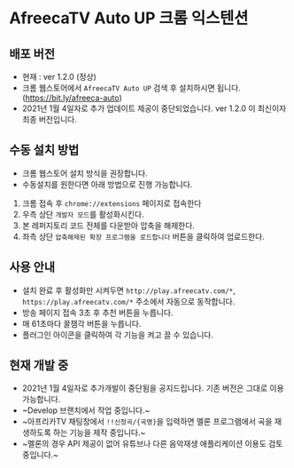 # AfreecaTV Auto UP 크롬 익스텐션
## 배포 버전
- 현재 : ver 1.2.0 (정상)
- 크롬 웹스토어에서 ```AfreecaTV Auto UP``` 검색 후 설치하시면 됩니다. (https://bit.ly/afreeca-auto)
- 2021년 1월 4일자로 추가 업데이트 제공이 중단되었습니다. ver 1.2.0 이 최신이자 최종 버전입니다.
## 수동 설치 방법
- 크롬 웹스토어 설치 방식을 권장합니다.
- 수동설치를 원한다면 아래 방법으로 진행 가능합니다.
1. 크롬 접속 후 ```chrome://extensions``` 페이지로 접속한다  
2. 우측 상단 ```개발자 모드```를 활성화시킨다.  
3. 본 레퍼지토리 코드 전체를 다운받아 압축을 해제한다.  
4. 좌측 상단 ```압축해제된 확장 프로그램을 로드합니다``` 버튼을 클릭하여 업로드한다.
## 사용 안내
- 설치 완료 후 활성화만 시켜두면 ```http://play.afreecatv.com/*```, ```https://play.afreecatv.com/*``` 주소에서 자동으로 동작합니다.
- 방송 페이지 접속 3초 후 추천 버튼을 누릅니다.
- 매 61초마다 꿀잼각 버튼을 누릅니다.
- 플러그인 아이콘을 클릭하여 각 기능을 켜고 끌 수 있습니다.
## 현재 개발 중
- 2021년 1월 4일자로 추가개발이 중단됨을 공지드립니다. 기존 버전은 그대로 이용 가능합니다.
- ~Develop 브랜치에서 작업 중입니다.~
- ~아프리카TV 채팅창에서 ```!!신청곡/{곡명}```을 입력하면 멜론 프로그램에서 곡을 재생하도록 하는 기능을 제작 중입니다.~
- ~멜론의 경우 API 제공이 없어 유튜브나 다른 음악재생 애플리케이션 이용도 검토 중입니다.~
